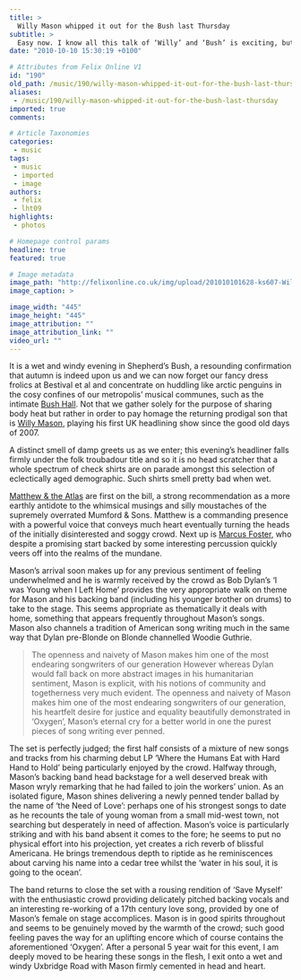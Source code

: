 ```yaml
---
title: >
  Willy Mason whipped it out for the Bush last Thursday
subtitle: >
  Easy now. I know all this talk of ‘Willy’ and ‘Bush’ is exciting, but I assure you Mr. Mason was the only Willy getting big love in the Bush... Well, in public at least
date: "2010-10-10 15:30:19 +0100"

# Attributes from Felix Online V1
id: "190"
old_path: /music/190/willy-mason-whipped-it-out-for-the-bush-last-thursday
aliases:
 - /music/190/willy-mason-whipped-it-out-for-the-bush-last-thursday
imported: true
comments:

# Article Taxonomies
categories:
 - music
tags:
 - music
 - imported
 - image
authors:
 - felix
 - lht09
highlights:
 - photos

# Homepage control params
headline: true
featured: true

# Image metadata
image_path: "http://felixonline.co.uk/img/upload/201010101628-ks607-WillyMas.jpg"
image_caption: >

image_width: "445"
image_height: "445"
image_attribution: ""
image_attribution_link: ""
video_url: ""
---
```


It is a wet and windy evening in Shepherd’s Bush, a resounding confirmation that autumn is indeed upon us and we can now forget our fancy dress frolics at Bestival et al and concentrate on huddling like arctic penguins in the cosy confines of our metropolis’ musical communes, such as the intimate [Bush Hall](http://www.bushhallmusic.co.uk/). Not that we gather solely for the purpose of sharing body heat but rather in order to pay homage the returning prodigal son that is [Willy Mason](http://www.myspace.com/willymason), playing his first UK headlining show since the good old days of 2007.

A distinct smell of damp greets us as we enter; this evening’s headliner falls firmly under the folk troubadour title and so it is no head scratcher that a whole spectrum of check shirts are on parade amongst this selection of eclectically aged demographic. Such shirts smell pretty bad when wet.

[Matthew & the Atlas](http://www.myspace.com/matthewandtheatlas) are first on the bill, a strong recommendation as a more earthly antidote to the whimsical musings and silly moustaches of the supremely overrated Mumford & Sons. Matthew is a commanding presence with a powerful voice that conveys much heart eventually turning the heads of the initially disinterested and soggy crowd. Next up is [Marcus Foster](http://www.myspace.com/marcusfoster), who despite a promising start backed by some interesting percussion quickly veers off into the realms of the mundane.

Mason’s arrival soon makes up for any previous sentiment of feeling underwhelmed and he is warmly received by the crowd as Bob Dylan’s ‘I was Young when I Left Home’ provides the very appropriate walk on theme for Mason and his backing band (including his younger brother on drums) to take to the stage. This seems appropriate as thematically it deals with home, something that appears frequently throughout Mason’s songs. Mason also channels a tradition of American song writing much in the same way that Dylan pre-Blonde on Blonde channelled Woodie Guthrie.
> The openness and naivety of Mason makes him one of the most endearing songwriters of our generation
However whereas Dylan would fall back on more abstract images in his humanitarian sentiment, Mason is explicit, with his notions of community and togetherness very much evident. The openness and naivety of Mason makes him one of the most endearing songwriters of our generation, his heartfelt desire for justice and equality beautifully demonstrated in ‘Oxygen’, Mason’s eternal cry for a better world in one the purest pieces of song writing ever penned.

The set is perfectly judged; the first half consists of a mixture of new songs and tracks from his charming debut LP ‘Where the Humans Eat with Hard Hand to Hold’ being particularly enjoyed by the crowd. Halfway through, Mason’s backing band head backstage for a well deserved break with Mason wryly remarking that he had failed to join the workers’ union. As an isolated figure, Mason shines delivering a newly penned tender ballad by the name of ‘the Need of Love’: perhaps one of his strongest songs to date as he recounts the tale of young woman from a small mid-west town, not searching but desperately in need of affection. Mason’s voice is particularly striking and with his band absent it comes to the fore; he seems to put no physical effort into his projection, yet creates a rich reverb of blissful Americana. He brings tremendous depth to riptide as he reminiscences about carving his name into a cedar tree whilst the ‘water in his soul, it is going to the ocean’.

The band returns to close the set with a rousing rendition of ‘Save Myself’ with the enthusiastic crowd providing delicately pitched backing vocals and an interesting re-working of a 17th century love song, provided by one of Mason’s female on stage accomplices. Mason is in good spirits throughout and seems to be genuinely moved by the warmth of the crowd; such good feeling paves the way for an uplifting encore which of course contains the aforementioned ‘Oxygen’. After a personal 5 year wait for this event, I am deeply moved to be hearing these songs in the flesh, I exit onto a wet and windy Uxbridge Road with Mason firmly cemented in head and heart.
